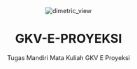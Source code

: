 <div align="center">
<img src="https://github.com/bruhismyname/PUBLIC-SOURCE/blob/main/Screenshots/dimetric_view.png" alt="dimetric_view">

# GKV-E-PROYEKSI
Tugas Mandiri Mata Kuliah GKV E Proyeksi
